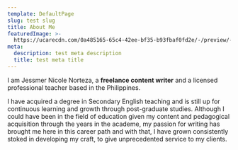 ```yaml
---
template: DefaultPage
slug: test slug
title: About Me
featuredImage: >-
  https://ucarecdn.com/0a485165-65c4-42ee-bf35-b93fbaf0fd2e/-/preview/-/rotate/270/
meta:
  description: test meta description
  title: test meta title
---
```

I am Jessmer Nicole Norteza, a **freelance content writer** and a licensed professional teacher based in the Philippines. 

I have acquired a degree in Secondary English teaching and is still up for continuous learning and growth through post-graduate studies. Although I could have been in the field of education given my content and pedagogical acquisition through the years in the academe, my passion for writing has brought me here in this career path and with that, I have grown consistently stoked in developing my craft, to give unprecedented service to my clients.

